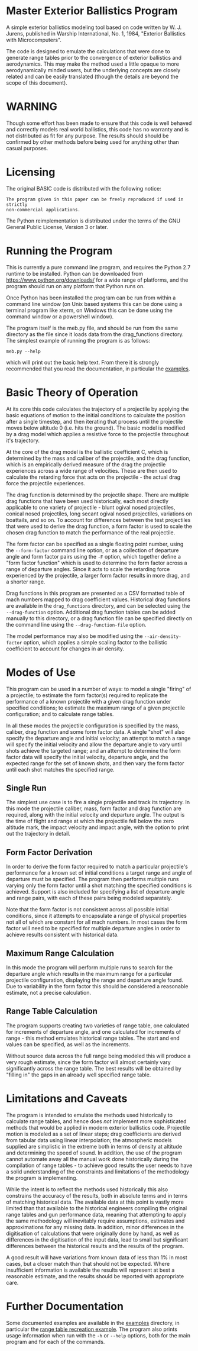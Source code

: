 # Master Exterior Ballistics Program

A simple exterior ballistics modeling tool based on code written by W. J.
Jurens, published in Warship International, No. 1, 1984, "Exterior Ballistics
with Microcomputers".

The code is designed to emulate the calculations that were done to generate
range tables prior to the convergence of exterior ballistics and aerodynamics.
This may make the method used a little opaque to more aerodynamically minded
users, but the underlying concepts are closely related and can be easily
translated (though the details are beyond the scope of this document).

# WARNING

Though some effort has been made to ensure that this code is well behaved and
correctly models real world ballistics, this code has no warranty and is not
distributed as fit for any purpose. The results should should be confirmed by
other methods before being used for anything other than casual purposes.

# Licensing

The original BASIC code is distributed with the following notice:

```
The program given in this paper can be freely reproduced if used in strictly
non-commercial applications.
```

The Python reimplementation is distributed under the terms of the GNU General
Public License, Version 3 or later.

# Running the Program

This is currently a pure command line program, and requires the Python 2.7
runtime to be installed. Python can be downloaded from
https://www.python.org/downloads/ for a wide range of platforms, and the
program should run on any platform that Python runs on.

Once Python has been installed the program can be run from within a command
line window (on Unix based systems this can be done using a terminal program
like xterm, on Windows this can be done using the command window or a
powershell window).

The program itself is the meb.py file, and should be run from the same
directory as the file since it loads data from the drag_functions directory.
The simplest example of running the program is as follows:

```
meb.py --help
```

which will print out the basic help text. From there it is strongly recommended
that you read the documentation, in particular the [examples](/examples/).

# Basic Theory of Operation

At its core this code calculates the trajectory of a projectile by applying
the basic equations of motion to the initial conditions to calculate the
position after a single timestep, and then iterating that process until the
projectile moves below altitude 0 (i.e. hits the ground). The basic model is
modified by a drag model which applies a resistive force to the projectile
throughout it's trajectory.

At the core of the drag model is the ballistic coefficient C, which is
determined by the mass and caliber of the projectile, and the drag function,
which is an empirically derived measure of the drag the projectile experiences
across a wide range of velocities. These are then used to calculate the
retarding force that acts on the projectile - the actual drag force the
projectile experiences.

The drag function is determined by the projectile shape. There are multiple
drag functions that have been used historically, each most directly applicable
to one variety of projectile - blunt ogival nosed projectiles, conical nosed
projectiles, long secant ogival nosed projectiles, variations on boattails,
and so on. To account for differences between the test projectiles that were
used to derive the drag function, a form factor is used to scale the chosen
drag function to match the performance of the real projectile.

The form factor can be specified as a single floating point number, using the
`--form-factor` command line option, or as a collection of departure angle and
form factor pairs using the `-F` option, which together define a "form factor
function" which is used to determine the form factor across a range of
departure angles.  Since it acts to scale the retarding force experienced by
the projectile, a larger form factor results in more drag, and a shorter range.

Drag functions in this program are presented as a CSV formatted table of mach
numbers mapped to drag coefficient values. Historical drag functions are
available in the `drag_functions` directory, and can be selected using the
`--drag-function` option. Additional drag function tables can be added manually
to this directory, or a drag function file can be specified directly on the
command line using the `--drag-function-file` option.

The model performance may also be modified using the `--air-density-factor`
option, which applies a simple scaling factor to the ballistic coefficient to
account for changes in air density.

# Modes of Use

This program can be used in a number of ways: to model a single "firing" of a
projectile; to estimate the form factor(s) required to replicate the
performance of a known projectile with a given drag function under specified
conditions; to estimate the maximum range of a given projectile configuration;
and to calculate range tables.

In all these modes the projectile configuration is specified by the mass,
caliber, drag function and some form factor data. A single "shot" will also
specify the departure angle and initial velocity; an attempt to match a range
will specify the initial velocity and allow the departure angle to vary until
shots achieve the targeted range; and an attempt to determine the form factor
data will specify the initial velocity, departure angle, and the expected range
for the set of known shots, and then vary the form factor until each shot
matches the specified range.

## Single Run

The simplest use case is to fire a single projectile and track its trajectory.
In this mode the projectile caliber, mass, form factor and drag function are
required, along with the initial velocity and departure angle. The output is
the time of flight and range at which the projectile fell below the zero
altitude mark, the impact velocity and impact angle, with the option to print
out the trajectory in detail.

## Form Factor Derivation

In order to derive the form factor required to match a particular projectile's
performance for a known set of initial conditions a target range and angle of
departure must be specified. The program then performs multiple runs varying
only the form factor until a shot matching the specified conditions is
achieved. Support is also included for specifying a list of departure angle and
range pairs, with each of these pairs being modeled separately.

Note that the form factor is not consistent across all possible initial
conditions, since it attempts to encapsulate a range of physical properties not
all of which are constant for all mach numbers. In most cases the form factor
will need to be specified for multiple departure angles in order to achieve
results consistent with historical data.

## Maximum Range Calculation

In this mode the program will perform multiple runs to search for the departure
angle which results in the maximum range for a particular projectile
configuration, displaying the range and departure angle found. Due to
variability in the form factor this should be considered a reasonable estimate,
not a precise calculation.

## Range Table Calculation

The program supports creating two varieties of range table, one calculated for
increments of departure angle, and one calculated for increments of range -
this method emulates historical range tables. The start and end values can be
specified, as well as the increments.

Without source data across the full range being modeled this will produce a
very rough estimate, since the form factor will almost certainly vary
significantly across the range table. The best results will be obtained by
"filling in" the gaps in an already well specified range table.

# Limitations and Caveats

The program is intended to emulate the methods used historically to calculate
range tables, and hence does *not* implement more sophisticated methods that
would be applied in modern exterior ballistics code. Projectile motion is
modeled as a set of linear steps; drag coefficients are derived from tabular
data using linear interpolation; the atmospheric models supplied are simplistic
in the extreme both in terms of density at altitude and determining the speed of
sound. In addition, the use of the program cannot automate away all the manual
work done historically during the compilation of range tables - to achieve good
results the user needs to have a solid understanding of the constraints and
limitations of the methodology the program is implementing.

While the intent is to reflect the methods used historically this also
constrains the accuracy of the results, both in absolute terms and in terms of
matching historical data. The available data at this point is vastly more
limited than that available to the historical engineers compiling the original
range tables and gun performance data, meaning that attempting to apply the same
methodology will inevitably require assumptions, estimates and approximations
for any missing data. In addition, minor differences in the digitisation of
calculations that were originally done by hand, as well as differences in the
digitisation of the input data, lead to small but significant differences
between the historical results and the results of the program.

A good result will have variations from known data of less than 1% in most
cases, but a closer match than that should not be expected. Where insufficient
information is available the results will represent at best a reasonable
estimate, and the results should be reported with appropriate care.

# Further Documentation

Some documented examples are available in the [examples](/examples) directory,
in particular the [range table recreation
example](/examples/16in_modeling_run.md). The program also prints usage
information when run with the `-h` or `--help` options, both for the main
program and for each of the commands.

